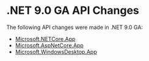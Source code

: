 # .NET 9.0 GA API Changes

The following API changes were made in .NET 9.0 GA:

- [Microsoft.NETCore.App](./Microsoft.NETCore.App/9.0.0.md)
- [Microsoft.AspNetCore.App](./Microsoft.AspNetCore.App/9.0.0.md)
- [Microsoft.WindowsDesktop.App](./Microsoft.WindowsDesktop.App/9.0.0.md)
